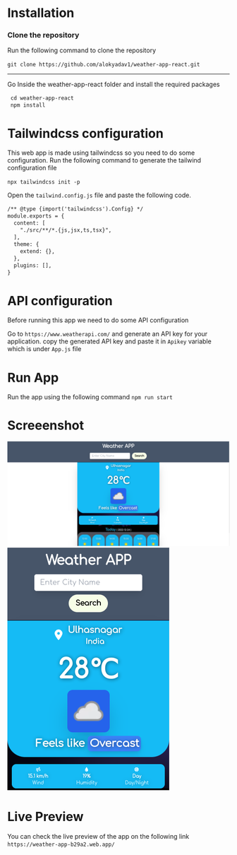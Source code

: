 # Installation

### Clone the repository

Run the following command to clone the repository

`git clone https://github.com/alokyadav1/weather-app-react.git`

---

Go Inside the weather-app-react folder and install the required packages

```
 cd weather-app-react
 npm install
```

# Tailwindcss configuration

This web app is made using tailwindcss so you need to do some configuration.
Run the following command to generate the tailwind configuration file

`npx tailwindcss init -p`

Open the `tailwind.config.js` file and paste the following code.

```
/** @type {import('tailwindcss').Config} */
module.exports = {
  content: [
    "./src/**/*.{js,jsx,ts,tsx}",
  ],
  theme: {
    extend: {},
  },
  plugins: [],
}
```

# API configuration

Before running this app we need to do some API configuration

Go to `https://www.weatherapi.com/` and generate an API key for your application.
copy the generated API key and paste it in `Apikey` variable which is under `App.js` file

# Run App

Run the app using the following command
`npm run start`

# Screeenshot
![alt Desktop](src/assets/images/desktop_screenshot.png)
![alt Mobile](src/assets/images/mobile_screenshot.png)

# Live Preview
You can check the live preview of the app on the following link
`https://weather-app-b29a2.web.app/`